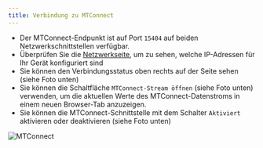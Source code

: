 ```yaml
---
title: Verbindung zu MTConnect
---
```


- Der MTConnect-Endpunkt ist auf Port `15404` auf beiden Netzwerkschnittstellen verfügbar.
- Überprüfen Sie die [Netzwerkseite](Network.md), um zu sehen, welche IP-Adressen für Ihr Gerät konfiguriert sind
- Sie können den Verbindungsstatus oben rechts auf der Seite sehen (siehe Foto unten)
- Sie können die Schaltfläche `MTConnect-Stream öffnen` (siehe Foto unten) verwenden, um die aktuellen Werte des MTConnect-Datenstroms in einem neuen Browser-Tab anzuzeigen.
- Sie können die MTConnect-Schnittstelle mit dem Schalter `Aktiviert` aktivieren oder deaktivieren (siehe Foto unten)

![MTConnect](/img/applicationinterface/mtconnect_enable_stream.png)
